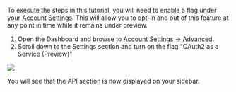 To execute the steps in this tutorial, you will need to enable a flag under your [Account Settings](${manage_url}/#/account/advanced). This will allow you to opt-in and out of this feature at any point in time while it remains under preview.

1. Open the Dashboard and browse to [Account Settings -> Advanced](${manage_url}/#/account/advanced).
1. Scroll down to the Settings section and turn on the flag "OAuth2 as a Service (Preview)"

  ![](/media/articles/api-auth/account-settings.png)

You will see that the API section is now displayed on your sidebar.
